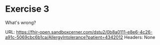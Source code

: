 # Exercise 3

What's wrong?

URL: https://fhir-open.sandboxcerner.com/dstu2/0b8a0111-e8e6-4c26-a91c-5069cbc6b1ca/AllergyIntolerance?patient=4342012
Headers: None
